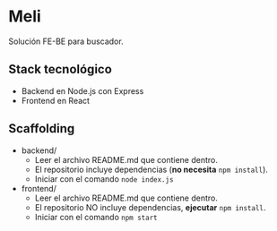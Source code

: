 # Meli

Solución FE-BE para buscador.

## Stack tecnológico

- Backend en Node.js con Express
- Frontend en React

## Scaffolding

- backend/
  - Leer el archivo README.md que contiene dentro.
  - El repositorio incluye dependencias (**no necesita** `npm install`).
  - Iniciar con el comando `node index.js`
- frontend/
  - Leer el archivo README.md que contiene dentro.
  - El repositorio NO incluye dependencias, **ejecutar** `npm install`.
  - Iniciar con el comando `npm start`
